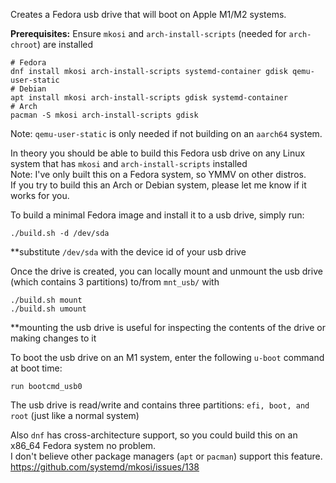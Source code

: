 Creates a Fedora usb drive that will boot on Apple M1/M2 systems.

**Prerequisites:** Ensure ```mkosi``` and ```arch-install-scripts``` (needed for ```arch-chroot```) are installed  
```
# Fedora
dnf install mkosi arch-install-scripts systemd-container gdisk qemu-user-static
# Debian
apt install mkosi arch-install-scripts gdisk systemd-container
# Arch
pacman -S mkosi arch-install-scripts gdisk
```
Note: ```qemu-user-static``` is only needed if not building on an ```aarch64``` system. 

In theory you should be able to build this Fedora usb drive on any Linux system that has ```mkosi``` and ```arch-install-scripts``` installed  
Note: I've only built this on a Fedora system, so YMMV on other distros.  
If you try to build this an Arch or Debian system, please let me know if it works for you.  

To build a minimal Fedora image and install it to a usb drive, simply run:
```
./build.sh -d /dev/sda
```

**substitute ```/dev/sda``` with the device id of your usb drive

Once the drive is created, you can locally mount and unmount the usb drive (which contains 3 partitions) to/from ```mnt_usb/``` with 
```
./build.sh mount
./build.sh umount
```
\*\*mounting the usb drive is useful for inspecting the contents of the drive or making changes to it   

To boot the usb drive on an M1 system, enter the following ```u-boot``` command at boot time:
```
run bootcmd_usb0
```

The usb drive is read/write and contains three partitions: ```efi, boot, and root``` (just like a normal system)  

Also ```dnf``` has cross-architecture support, so you could build this on an x86_64 Fedora system no problem.   
I don't believe other package managers (```apt``` or ```pacman```) support this feature.  
https://github.com/systemd/mkosi/issues/138
